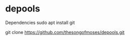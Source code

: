 # depools

Dependencies
sudo apt install git

git clone https://github.com/thesongofmoses/depools.git


